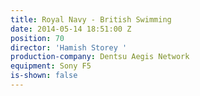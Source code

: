 ```yaml
---
title: Royal Navy - British Swimming
date: 2014-05-14 18:51:00 Z
position: 70
director: 'Hamish Storey '
production-company: Dentsu Aegis Network
equipment: Sony F5
is-shown: false
---
```


